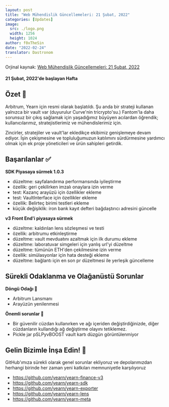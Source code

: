 ```yaml
---
layout: post
title: "Web Mühendislik Güncellemeleri: 21 Şubat, 2022"
categories: [Updates]
image:
  src: ./logo.png
  width: 1256
  height: 1024
author: f0xTheSin
date: "2022-02-24"
translator: Dastronom
---
```


Orjinal kaynak: [Web Mühendislik Güncellemeleri: 21 Şubat, 2022](https://yearnweb.substack.com/p/yearn-web-engineering-update-b04?utm_source=url)

#### 21 Şubat, 2022'de başlayan Hafta

## **Özet 💌**

Arbitrum, Yearn için resmi olarak başlatıldı. Şu anda bir strateji kullanan yalnızca bir vault var (duyurulur Curve'nin tricrypto'su.) Fantom'la daha sorunsuz bir çıkış sağlamak için yaşadığımız büyüyen acılardan öğrendik; kullanıcılarımız, stratejistlerimiz ve mühendislerimiz için.

Zincirler, stratejiler ve vault'lar ekledikçe ekibimiz genişlemeye devam ediyor. İşin çekişmesine ve topluluğumuzun katılımını sürdürmesine yardımcı olmak için ek proje yöneticileri ve ürün sahipleri getirdik.

## **Başarılanlar ✅**

**SDK Piyasaya sürmek 1.0.3**

- düzeltme: sayfalandırma performansında iyileştirme
- özellik: geri çekilirken imzalı onaylara izin verme
- test: Kazanç arayüzü için özellikler ekleme
- test: VaultInterface için özellikler ekleme
- özellik: Belirteç birimi testleri ekleme
- küçük değişiklik: iron bank kayıt defteri bağdaştırıcı adresini güncelle

**v3 Front End'i piyasaya sürmek**

- düzeltme: kaldırılan lens sözleşmesi ve testi
- özellik: arbitrumu etkinleştirme
- düzeltme: vault mevduatını azaltmak için ilk durumu ekleme
- düzeltme: laboratuvar simgeleri için yanlış url'yi düzeltme
- düzeltme: tümünün ETH'den çekilmesine izin verme
- özellik: simülasyonlar için hata desteği ekleme
- düzeltme: bağlantı için en son pr düzeltmesi ile yerleşik güncelleme

## **Sürekli Odaklanma ve Olağanüstü Sorunlar**

**Döngü Odağı 🎯**
- Arbitrum Lansmanı
- Arayüzün yenilenmesi

**Önemli sorunlar 🐛**
- Bir güvenilir cüzdan kullanırken ve ağı içeriden değiştirdiğinizde, diğer cüzdanların kullandığı ağ değiştirme olayını tetiklemez.
- Pickle jar pSLPyvBOOST vault kartı düzgün görüntülenmiyor

## **Gelin Bizimle İnşa Edin! 👷**

GitHub'ımıza sürekli olarak genel sorunlar ekliyoruz ve depolarımızdan herhangi birinde her zaman yeni katkıları memnuniyetle karşılıyoruz

- https://github.com/yearn/yearn-finance-v3
- https://github.com/yearn/yearn-sdk
- https://github.com/yearn/yearn-exporter
- https://github.com/yearn/yearn-lens
- https://github.com/yearn/yearn-meta
